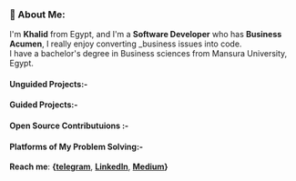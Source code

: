 ### 💫 About Me:
I'm **Khalid** from Egypt, and I'm a **Software Developer** who has **Business Acumen**, I really enjoy converting _business issues into code. <br>I have a bachelor's degree in Business sciences from Mansura University, Egypt. 


#### Unguided Projects:-                               

#### Guided Projects:-

#### Open Source Contributuions :-







#### Platforms of My Problem Solving:-

**Reach me**:
**{[telegram](https://t.me/Khouailid)**,   **[LinkedIn](https://linkedin.com/in/khaldmaher)**,  **[Medium](https://medium.com/@khaldmaher)}**


